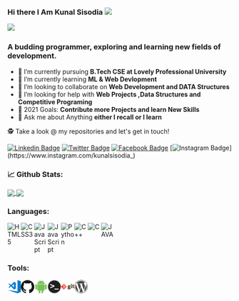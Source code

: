 ### Hi there I Am Kunal Sisodia <img src="https://raw.githubusercontent.com/debdutgoswami/debdutgoswami/master/assets/gifs/Hi.gif" width="30px">

![](https://komarev.com/ghpvc/?username=kunalsisodiaCSE&color=blue)
<h3>A budding programmer, exploring and learning new fields of development.</h3>



- 🔭 I’m currently pursuing **B.Tech CSE at Lovely Professional University** 
- 🌱 I’m currently learning **ML & Web Devlopment** 
- 👯 I’m looking to collaborate on **Web Development and DATA Structures**
- 🤔 I’m looking for help with **Web Projects ,Data Structures and Competitive Programing**
- 🥅 2021 Goals: **Contribute more  Projects and learn New Skills**
- 💬 Ask me about Anything **either I recall or I learn**

🕵 Take a look @ my repositories and let's get in touch!

[![Linkedin Badge](https://img.shields.io/badge/-kunalsisodia-blue?style=flat-square&logo=Linkedin&logoColor=white&link=https://www.linkedin.com/in/kunalsisodia/)](https://www.linkedin.com/in/kunalsisodia/) 
[![Twitter Badge](https://img.shields.io/badge/-@kunalsisodia1-1ca0f1?style=flat-square&labelColor=1ca0f1&logo=twitter&logoColor=white&link=https://twitter.com/kunalsisodia1)](https://twitter.com/kunalsisodia1) 
[![Facebook Badge](https://img.shields.io/badge/-k.sisodia98-3b5998?style=flat-square&labelColor=3b5998&logo=facebook&logoColor=white&link=https://www.facebook.com/k.sisodia98)](https://www.facebook.com/k.sisodia98) 
[![Instagram Badge](https://img.shields.io/badge/-@kunalsisodia_-E4405F?style=flat-square&logo=instagram&logoColor=white&link=https://www.instagram.com/kunalsisodia_)](https://www.instagram.com/kunalsisodia_) 



### 📈 Github Stats:

<a href="https://github.com/kunalsisodiaCSE">
<img align="center" src="https://github-readme-stats.vercel.app/api?username=kunalsisodiaCSE&show_icons=true&include_all_commits=true&theme=midnight-purple&count_private=true">
</a>
<a href="https://github.com/remcohalman/github-readme-stats">
<img align="center" src="https://github-readme-stats.anuraghazra1.vercel.app/api/top-langs/?username=kunalsisodiaCSE&layout=compact&theme=blue-green" />
</a>


<!--
<img src="https://media.giphy.com/media/SWoSkN6DxTszqIKEqv/giphy.gif" alt="Coder GIF" width="500" height="400">-->


<br>

### Languages:


<img align="left" alt="HTML5" width="30px" src="https://images.vexels.com/media/users/3/166383/isolated/preview/6024bc5746d7436c727825dc4fc23c22-html-programming-language-icon-by-vexels.png" />
<img align="left" alt="CSS3" width="30px" src="https://cdn4.iconfinder.com/data/icons/iconsimple-programming/512/css-512.png" />

<img align="left" alt="JavaScript" width="30px" src="https://cdn.icon-icons.com/icons2/2108/PNG/512/javascript_icon_130900.png" />
<img align="left" alt="JavaScript" width="30px" src="https://iconape.com/wp-content/files/sh/51404/svg/c--4.svg" />

<!-- <img align="left" alt="JavaScript" width="30px" src="https://raw.githubusercontent.com/github/explore/80688e429a7d4ef2fca1e82350fe8e3517d3494d/topics/dart/dart.png" />
<img align="left" alt="JavaScript" width="30px" src="https://raw.githubusercontent.com/github/explore/80688e429a7d4ef2fca1e82350fe8e3517d3494d/topics/kotlin/kotlin.png" />
<img align="left" alt="Python" width="30px" src="https://raw.githubusercontent.com/github/explore/80688e429a7d4ef2fca1e82350fe8e3517d3494d/topics/flutter/flutter.png" /> -->

<img align="left" alt="Python" width="30px" src="https://cdn3.iconfinder.com/data/icons/logos-and-brands-adobe/512/267_Python-512.png" />
<img align="left" alt="C++" width="30px" src="https://www.freeiconspng.com/thumbs/c-logo-icon/c--logo-icon-0.png" />
<img align="left" alt="C" width="30px" src="https://cdn.iconscout.com/icon/free/png-512/c-programming-569564.png" />
<img align="left" alt="JAVA" width="30px" src="https://cdn.iconscout.com/icon/free/png-512/java-43-569305.png" />
<br>

<div>

<br>
<br>
<br>
</div>



### Tools:
<img align="left" alt="Visual Studio Code" width="30px" src="https://raw.githubusercontent.com/github/explore/80688e429a7d4ef2fca1e82350fe8e3517d3494d/topics/visual-studio-code/visual-studio-code.png" />
<img align="left" alt="GitHub" width="30px" src="https://raw.githubusercontent.com/github/explore/78df643247d429f6cc873026c0622819ad797942/topics/github/github.png" />
<img align="left" alt="Android" width="30px" src="https://raw.githubusercontent.com/github/explore/80688e429a7d4ef2fca1e82350fe8e3517d3494d/topics/android/android.png" />
<img align="left" alt="Terminal" width="30px" src="https://raw.githubusercontent.com/github/explore/80688e429a7d4ef2fca1e82350fe8e3517d3494d/topics/terminal/terminal.png" />
<img align="left" alt="Terminal" width="30px" src="https://raw.githubusercontent.com/github/explore/80688e429a7d4ef2fca1e82350fe8e3517d3494d/topics/git/git.png" />
<img align="left" alt="Wordpress" width="30px" src="https://raw.githubusercontent.com/github/explore/80688e429a7d4ef2fca1e82350fe8e3517d3494d/topics/wordpress/wordpress.png" />




